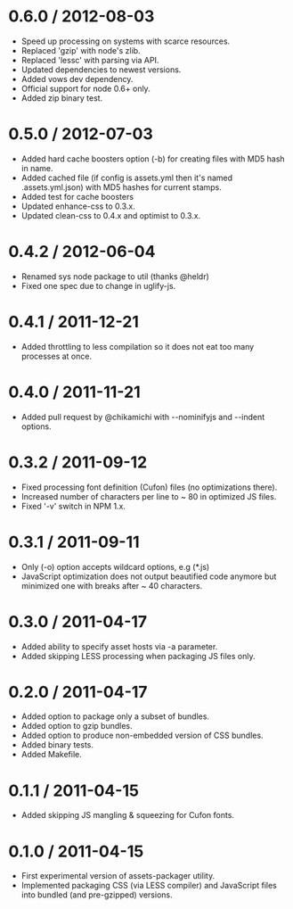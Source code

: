 0.6.0 / 2012-08-03
==================

  * Speed up processing on systems with scarce resources.
  * Replaced 'gzip' with node's zlib.
  * Replaced 'lessc' with parsing via API.
  * Updated dependencies to newest versions.
  * Added vows dev dependency.
  * Official support for node 0.6+ only.
  * Added zip binary test.

0.5.0 / 2012-07-03
==================

  * Added hard cache boosters option (-b) for creating files with MD5 hash in name.
  * Added cached file (if config is assets.yml then it's named .assets.yml.json) with MD5 hashes for current stamps.
  * Added test for cache boosters
  * Updated enhance-css to 0.3.x.
  * Updated clean-css to 0.4.x and optimist to 0.3.x.

0.4.2 / 2012-06-04
==================

  * Renamed sys node package to util (thanks @heldr)
  * Fixed one spec due to change in uglify-js.

0.4.1 / 2011-12-21
==================

  * Added throttling to less compilation so it does not eat too many processes at once.

0.4.0 / 2011-11-21
==================

  * Added pull request by @chikamichi with --nominifyjs and --indent options.

0.3.2 / 2011-09-12
==================

  * Fixed processing font definition (Cufon) files (no optimizations there).
  * Increased number of characters per line to ~ 80 in optimized JS files.
  * Fixed '-v' switch in NPM 1.x.

0.3.1 / 2011-09-11
==================

  * Only (-o) option accepts wildcard options, e.g (*.js)
  * JavaScript optimization does not output beautified code anymore but minimized one with breaks after ~ 40 characters.

0.3.0 / 2011-04-17
==================

  * Added ability to specify asset hosts via -a parameter.
  * Added skipping LESS processing when packaging JS files only.

0.2.0 / 2011-04-17
==================

  * Added option to package only a subset of bundles.
  * Added option to gzip bundles.
  * Added option to produce non-embedded version of CSS bundles.
  * Added binary tests.
  * Added Makefile.

0.1.1 / 2011-04-15
==================

  * Added skipping JS mangling & squeezing for Cufon fonts.

0.1.0 / 2011-04-15
==================

  * First experimental version of assets-packager utility.
  * Implemented packaging CSS (via LESS compiler) and JavaScript files into bundled (and pre-gzipped) versions.